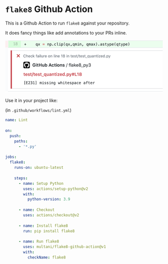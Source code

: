 # `flake8` Github Action

This is a Github Action to run `flake8` against your repository.

It does fancy things like add annotations to your PRs inline.

![image](docs/image.png)

Use it in your project like:

(in `.github/workflows/lint.yml`)

```yaml
name: Lint

on:
  push:
    paths:
      - '*.py'

jobs:
  flake8:
    runs-on: ubuntu-latest

    steps:
      - name: Setup Python
        uses: actions/setup-python@v2
        with:
          python-version: 3.9

      - name: Checkout
        uses: actions/checkout@v2

      - name: Install flake8
        run: pip install flake8

      - name: Run flake8
        uses: multani/flake8-github-action@v1
        with:
          checkName: flake8
```
